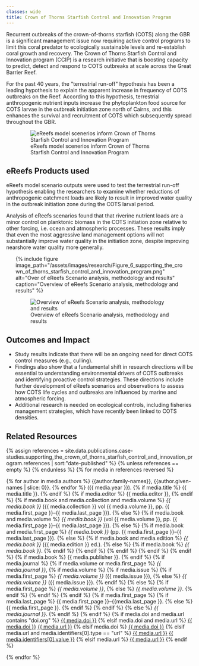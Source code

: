 ```yaml
---
classes: wide
title: Crown of Thorns Starfish Control and Innovation Program
---
```


Recurrent outbreaks of the crown-of-thorns starfish (COTS) along the GBR is a significant management issue now requiring active control programs to limit this coral predator to ecologically sustainable levels and re-establish coral growth and recovery. The Crown of Thorns Starfish Control and Innovation program (CCIP) is a research initiative that is boosting capacity to predict, detect and respond to COTS outbreaks at scale across the Great Barrier Reef.

For the past 40 years, the "terrestrial run-off" hypothesis has been a leading hypothesis to explain the apparent increase in frequency of COTS outbreaks on the Reef. According to this hypothesis, terrestrial anthropogenic nutrient inputs increase the phytoplankton food source for COTS larvae in the outbreak initiation zone north of Cairns, and this enhances the survival and recruitment of COTS which subsequently spread throughout the GBR.

<div style="max-width: 90%; margin: auto;">
    <figure>
        <img src="/assets/images/research/Figure_5_supporting_the_crown_of_thorns_starfish_control_and_innovation_program.png" title="eReefs model scenerios inform Crown of Thorns Starfish Control and Innovation Program" alt="eReefs model scenerios inform Crown of Thorns Starfish Control and Innovation Program">
        <figcaption>
            eReefs model scenerios inform Crown of Thorns Starfish Control and Innovation Program
        </figcaption>
    </figure>
</div>

## eReefs Products used
eReefs model scenario outputs were used to test the terrestrial run-off hypothesis enabling the researchers to examine whether reductions of anthropogenic catchment loads are likely to result in improved water quality in the outbreak initiation zone during the COTS larval period.  

Analysis of eReefs scenarios found that that riverine nutrient loads are a minor control on planktonic biomass in the COTS initiation zone relative to other forcing, i.e. ocean and atmospheric processes. These results imply that even the most aggressive land management options will not substantially improve water quality in the initiation zone, despite improving nearshore water quality more generally. 

<div style="max-width: 90%; margin: auto;">
{% include figure image_path="/assets/images/research/Figure_6_supporting_the_crown_of_thorns_starfish_control_and_innovation_program.png" alt="Over of eReefs Scenario analysis, methodology and results" caption="Overview of eReefs Scenario analysis, methodology and results" %}
</div>

<div style="max-width: 90%; margin: auto;">
    <figure>
        <img src="/assets/images/research/Figure_6_supporting_the_crown_of_thorns_starfish_control_and_innovation_program.png" title="Overview of eReefs Scenario analysis, methodology and results" alt="Overview of eReefs Scenario analysis, methodology and results">
        <figcaption>
            Overview of eReefs Scenario analysis, methodology and results
        </figcaption>
    </figure>
</div>

## Outcomes and Impact
- Study results indicate that there will be an ongoing need for direct COTS control measures (e.g., culling). 
- Findings also show that a fundamental shift in research directions will be essential to understanding environmental drivers of COTS outbreaks and identifying proactive control strategies. These directions include further development of eReefs scenarios and observations to assess how COTS life cycles and outbreaks are influenced by marine and atmospheric forcing.
- Additional research is needed on ecological controls, including fisheries management strategies, which have recently been linked to COTS densities. 

## Related Resources

{% assign references = site.data.publications.case-studies.supporting_the_crown_of_thorns_starfish_control_and_innovation_program.references | sort:"date-published" %}
{% unless references == empty %}
{% endunless %}
{% for media in references reversed %}
<p class="references">
    {% for author in media.authors %}
    {{author.family-names}}, {{author.given-names | slice: 0}}.
    {% endfor %}
     ({{ media.year }}).
    {% if media.title %}
        {{ media.title }}.
    {% endif %}
    {% if media.editor %}
        {{ media.editor }},
    {% endif %}
    {% if media.book and media.collection and media.volume %}
        <i>{{ media.book }}</i> ({{ media.collection }} vol {{ media.volume }}, pp. {{ media.first_page }}–{{ media.last_page }}).
    {% else %}
        {% if media.book and media.volume %}
            <i>{{ media.book }}</i> (vol {{ media.volume }}, pp. {{ media.first_page }}–{{ media.last_page }}).
        {% else %}
            {% if media.book and media.first_page %}
                <i>{{ media.book }}</i> (pp. {{ media.first_page }}–{{ media.last_page }}).
            {% else %}
                {% if media.book and media.edition %}
                    <i>{{ media.book }}</i> ({{ media.edition }} ed.).
                {% else %}
                    {% if media.book %}
                        <i>{{ media.book }}</i>.
                    {% endif %}
                {% endif %}
            {% endif %}
        {% endif %}
    {% endif %}
    {% if media.book %}
        {{ media.publisher }}.
    {% endif %}
    {% if media.journal %}
        {% if media.volume or media.first_page %}
            <i>{{ media.journal }}</i>,
            {% if media.volume %}
                {% if media.issue %}
                    {% if media.first_page %}
                        <i>{{ media.volume }}</i> ({{ media.issue }}),
                    {% else %}
                        <i>{{ media.volume }}</i> ({{ media.issue }}).
                    {% endif %}
                {% else %}
                    {% if media.first_page %}
                        <i>{{ media.volume }}</i>,
                    {% else %}
                        <i>{{ media.volume }}</i>.
                    {% endif %}
                {% endif %}
            {% endif %}
            {% if media.first_page %}
                {% if media.last_page %}
                    {{ media.first_page }}–{{media.last_page }}.
                {% else %}
                    {{ media.first_page }}.
                {% endif %}
            {% endif %}
        {% else %}
            <i>{{ media.journal }}</i>.
        {% endif %}
    {% endif %}
    {% if media.doi and media.url contains "doi.org" %}
    <a href="https://doi.org/{{ media.doi }}">{{ media.doi }}</a>
    {% elsif media.doi and media.url %}
    <a href="https://doi.org/{{ media.doi }}">{{ media.doi }}</a>
    <a href="{{ media.url }}">{{ media.url }}</a>
    {% elsif media.doi %}
    <a href="https://doi.org/{{ media.doi }}">{{ media.doi }}</a>
    {% elsif media.url and media.identifiers[0].type == "url" %}
    <a href="{{ media.url }}">{{ media.url }}</a>
    <a href="{{ media.identifiers[0].value }}">{{ media.identifiers[0].value }}</a>
    {% elsif media.url %}
    <a href="{{ media.url }}">{{ media.url }}</a>
    {% endif %}
</p>
{% endfor %}